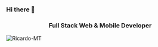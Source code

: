 ### Hi there 👋

<h3 align="center">Full Stack Web & Mobile Developer</h3>
<p style="margin: auto"><img align="center" style="margin: auto" src="https://github-readme-streak-stats.herokuapp.com/?user=Ricardo-MT" alt="Ricardo-MT" /></p>
